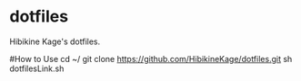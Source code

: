 # dotfiles
Hibikine Kage's dotfiles.

#How to Use
    cd ~/
    git clone https://github.com/HibikineKage/dotfiles.git
    sh dotfilesLink.sh
